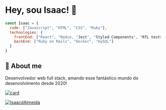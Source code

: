 
# Hey, sou Isaac! 🧠

```javascript
const Isaac = {
  code: ["Javascript", "HTML", "CSS", "Ruby"],
  technologies: {
    frontEnd: ["React", "Redux, "Jest", "Styled-Components", "RTL tests"],
    backEnd: ["Ruby on Rails", "Docker", "mySQL"]
  }  
}
```

## 🚀 About me
Desenvolvedor web full stack, amando esse fantástico mundo do desenvolvimento desde 2020!

[![card](https://github-readme-stats.vercel.app/api?username=IsaacdAlmeida&theme=Radical)](https://github.com/IsaacdAlmeida/)

[![IsaacdAlmeida](https://github-readme-stats.vercel.app/api/top-langs/?username=IsaacdAlmeida&hide=html&layout=compact&theme=Radical)](https://github.com/IsaacdAlmeida/)
